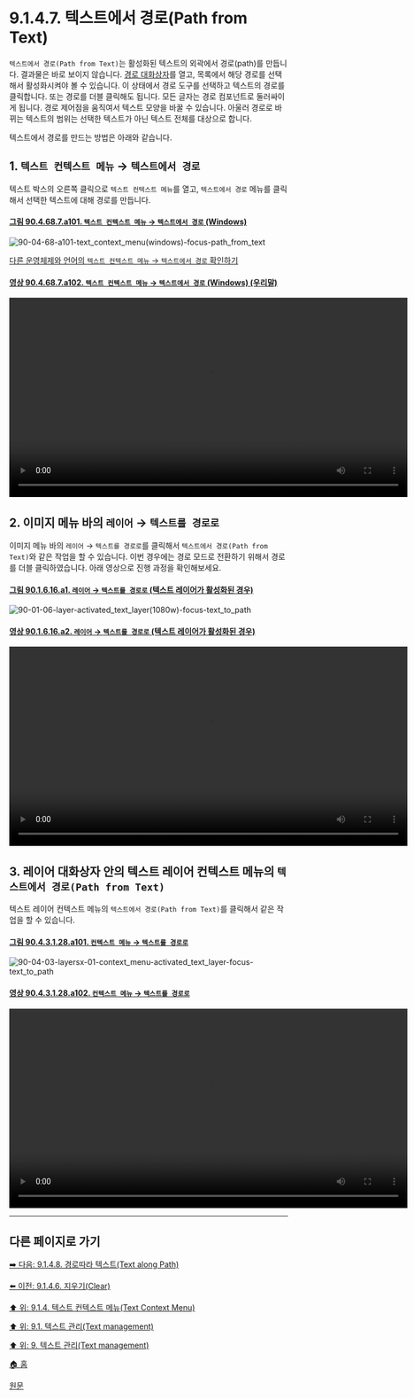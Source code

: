 # 9.1.4.7. 텍스트에서 경로(Path from Text)
`텍스트에서 경로(Path from Text)`는 활성화된 텍스트의 외곽에서 경로(path)를 만듭니다. 결과물은 바로 보이지 않습니다. [경로 대화상자](./15-02-03-paths-dialog.md)를 열고, 목록에서 해당 경로를 선택해서 활성화시켜야 볼 수 있습니다. 이 상태에서 경로 도구를 선택하고 텍스트의 경로를 클릭합니다. 또는 경로를 더블 클릭해도 됩니다. 모든 글자는 경로 컴포넌트로 둘러싸이게 됩니다. 경로 제어점을 움직여서 텍스트 모양을 바꿀 수 있습니다. 아울러 경로로 바뀌는 텍스트의 범위는 선택한 텍스트가 아닌 텍스트 전체를 대상으로 합니다.

텍스트에서 경로를 만드는 방법은 아래와 같습니다.

## 1. `텍스트 컨텍스트 메뉴` → `텍스트에서 경로`
텍스트 박스의 오른쪽 클릭으로 `텍스트 컨텍스트 메뉴`를 열고, `텍스트에서 경로` 메뉴를 클릭해서 선택한 텍스트에 대해 경로를 만듭니다.

<a id="90-04-68-07-a101"></a>

#### [그림 90.4.68.7.a101. `텍스트 컨텍스트 메뉴` → `텍스트에서 경로` (Windows)](./90-04-68-07-path_from_text.md#90-04-68-07-a101)
![90-04-68-a101-text_context_menu(windows)-focus-path_from_text](https://github.com/wonder13662/gimp/assets/15767104/0c7e142a-b52b-4a50-b62e-42616729a242)

[다른 운영체제와 언어의 `텍스트 컨텍스트 메뉴` → `텍스트에서 경로` 확인하기](./90-04-68-07-path_from_text.md#90-04-68-07-a201)

<a id="90-04-68-07-a102"></a>

#### [영상 90.4.68.7.a102. `텍스트 컨텍스트 메뉴` → `텍스트에서 경로` (Windows) (우리말)](./90-04-68-07-path_from_text.md#90-04-68-07-a102)
<video controls="controls" width="720" src="https://github.com/wonder13662/gimp/assets/15767104/4c73031c-7d97-49c9-9639-2174b718924d"></video>

## 2. 이미지 메뉴 바의 `레이어` → `텍스트를 경로로`
이미지 메뉴 바의 `레이어` → `텍스트를 경로로`를 클릭해서 `텍스트에서 경로(Path from Text)`와 같은 작업을 할 수 있습니다. 이번 경우에는 경로 모드로 전환하기 위해서 경로를 더블 클릭하였습니다. 아래 영상으로 진행 과정을 확인해보세요.

<a id="90-01-06-16-a1"></a>

#### [그림 90.1.6.16.a1. `레이어` → `텍스트를 경로로` (텍스트 레이어가 활성화된 경우)](./90-01-06-16-text_to_path.md#90-01-06-16-a1)
![90-01-06-layer-activated_text_layer(1080w)-focus-text_to_path](https://github.com/wonder13662/gimp/assets/15767104/b95ff242-0768-41f7-959f-94ab2e62746c)

<a id="90-01-06-16-a2"></a>

#### [영상 90.1.6.16.a2. `레이어` → `텍스트를 경로로` (텍스트 레이어가 활성화된 경우)](./90-01-06-16-text_to_path.md#90-01-06-16-a2)
<video controls="controls" width="720" src="https://github.com/wonder13662/gimp/assets/15767104/9baf0f30-76d3-4934-9830-ad5a8c5e7ca8"></video>

## 3. 레이어 대화상자 안의 텍스트 레이어 컨텍스트 메뉴의 `텍스트에서 경로(Path from Text)`
텍스트 레이어 컨텍스트 메뉴의 `텍스트에서 경로(Path from Text)`를 클릭해서 같은 작업을 할 수 있습니다.

<a id="90-04-03-01-28-a101"></a>

#### [그림 90.4.3.1.28.a101. `컨텍스트 메뉴` → `텍스트를 경로로`](./90-04-03-01-28-text_to_path.md#90-04-03-01-28-a101)
![90-04-03-layersx-01-context_menu-activated_text_layer-focus-text_to_path](https://github.com/wonder13662/gimp/assets/15767104/0291f72b-3c48-4495-b42f-1fddbcab05a3)

<a id="90-04-03-01-28-a102"></a>

#### [영상 90.4.3.1.28.a102. `컨텍스트 메뉴` → `텍스트를 경로로`](./90-04-03-01-28-text_to_path.md#90-04-03-01-28-a102)
<video controls="controls" width="720" src="https://github.com/wonder13662/gimp/assets/15767104/65212867-b4f2-4860-a414-eaf95c1423c9"></video>

***

## 다른 페이지로 가기

[➡️ 다음: 9.1.4.8. 경로따라 텍스트(Text along Path)](./09-01-04-08-text_along_path.md)

[⬅️ 이전: 9.1.4.6. 지우기(Clear)](./09-01-04-06-clear.md)

[⬆️ 위: 9.1.4. 텍스트 컨텍스트 메뉴(Text Context Menu)](./09-01-04-00-text_context_menu.md)

[⬆️ 위: 9.1. 텍스트 관리(Text management)](./09-01-text-management.md)

[⬆️ 위: 9. 텍스트 관리(Text management)](./09-00-text-management.md)

[🏠 홈](./00-home.md)

[원문](https://docs.gimp.org/2.10/ko/gimp-image-text-management.html#text-context-menu)
